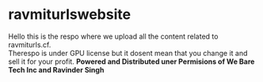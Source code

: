 # ravmiturlswebsite
Hello this is the respo where we upload all the content related to ravmiturls.cf. \
Therespo is under GPU license but it dosent mean that you change it and sell it for your profit.
<b>Powered and Distributed uner Permisions of We Bare Tech Inc and Ravinder Singh<b>
